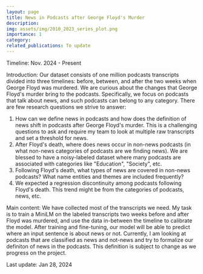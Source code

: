 ```yaml
---
layout: page
title: News in Podcasts after George Floyd's Murder
description:  
img: assets/img/2010_2023_series_plot.png
importance: 1 
category: 
related_publications: To update
---
```


Timeline: Nov. 2024 - Present

Introduction: Our dataset consists of one million podcasts transcripts divided into three timelines: before, between, and after the two weeks when George Floyd was murdered. We are curious about the changes that George Floyd's murder bring to the podcasts. Specifically, we focus on podcasts that talk about news, and such podcasts can belong to any category. There are few research questions we strive to answer:
1. How can we define news in podcasts and how does the definition of news shift in podcasts after George Floyd's murder. This is a challenging questions to ask and require my team to look at multiple raw transcripts and set a threshold for news.
2. After Floyd's death, where does news occur in non-news podcasts (in what non-news categories of podcasts are we finding news). We are blessed to have a noisy-labeled dataset where many podcasts are associated with categories like "Education", "Society", etc.
3. Following Floyd's death, what types of news are covered in non-news podcasts? What name entities and themes are included frequently?
4. We expected a regression discontinuity among podcasts following Floyd's death. This trend might be from the categories of podcasts, news, etc.  

Main content:
We have collected most of the transcripts we need. My task is to train a MiniLM on the labeled transcripts two weeks before and after Floyd was murdered, and use the data in-between the timeline to calibrate the model. After training and fine-tuning, our model will be able to predict where an input sentence is about news or not. Currently, I am looking at podcasts that are classified as news and not-news and try to formalize our definiton of news in the podcasts. This definition is subject to change as we progress on the project. 

Last update: Jan 28, 2024
